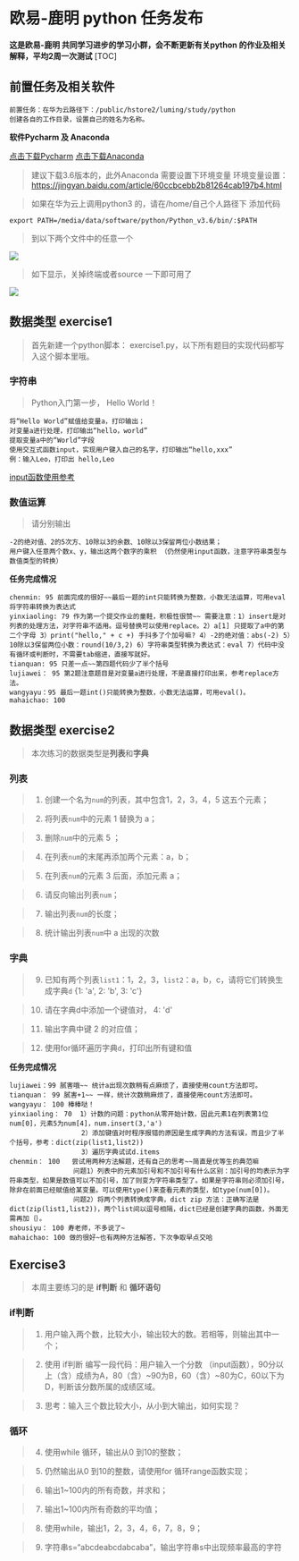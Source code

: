 # 欧易-鹿明 python 任务发布 #

**这是欧易-鹿明 共同学习进步的学习小群，会不断更新有关python 的作业及相关解释，平均2周一次测试**
[TOC]

## 前置任务及相关软件 ##

```
前置任务：在华为云路径下：/public/hstore2/luming/study/python
创建各自的工作目录，设置自己的姓名为名称。
```
**软件Pycharm 及 Anaconda**

[点击下载Pycharm](https://blog.csdn.net/pdcfighting/article/details/80297499)
[点击下载Anaconda](https://www.anaconda.com/download/ )

>建议下载3.6版本的，此外Anaconda 需要设置下环境变量
>环境变量设置：https://jingyan.baidu.com/article/60ccbcebb2b81264cab197b4.html

>如果在华为云上调用python3 的，请在/home/自己个人路径下 添加代码

```
export PATH=/media/data/software/python/Python_v3.6/bin/:$PATH
```
>到以下两个文件中的任意一个

![](http://p5v6ynkbf.bkt.clouddn.com/18-9-10/51690058.jpg)

>如下显示，关掉终端或者source 一下即可用了

![](http://p5v6ynkbf.bkt.clouddn.com/18-9-10/45065569.jpg)



## 数据类型 exercise1 ##

>首先新建一个python脚本： exercise1.py，以下所有题目的实现代码都写入这个脚本里哦。

### 字符串 ###

>Python入门第一步， Hello World！

```
将“Hello World”赋值给变量a，打印输出；
对变量a进行处理，打印输出“hello，world”
提取变量a中的“World”字段
使用交互式函数input，实现用户键入自己的名字，打印输出“hello,xxx”
例：输入Leo，打印出 hello,Leo
```

[input函数使用参考](http://www.runoob.com/python/python-func-input.html)


### 数值运算 ###

>请分别输出

```
-2的绝对值、2的5次方、10除以3的余数、10除以3保留两位小数结果；
用户键入任意两个数x、y，输出这两个数字的乘积 （仍然使用input函数，注意字符串类型与数值类型的转换）
```

**任务完成情况**

```
chenmin: 95 前面完成的很好~~最后一题的int只能转换为整数，小数无法运算，可用eval将字符串转换为表达式
yinxiaoling: 79 作为第一个提交作业的童鞋，积极性很赞~~ 需要注意：1）insert是对列表的处理方法，对字符串不适用。逗号替换可以使用replace。2）a[1] 只提取了a中的第二个字母 3）print("hello," + c +) 手抖多了个加号嘛? 4）-2的绝对值：abs(-2) 5）10除以3保留两位小数：round(10/3,2) 6）字符串类型转换为表达式：eval 7）代码中没有循环或判断时，不需要tab缩进，直接写就好。
tianquan: 95 只差一点~~第四题代码少了半个括号
lujiawei： 95 第2题注意题目是对变量a进行处理，不是直接打印出来，参考replace方法。
wangyayu：95 最后一题int()只能转换为整数，小数无法运算，可用eval()。
mahaichao: 100 
```

## 数据类型 exercise2 ##

> 本次练习的数据类型是**列表**和**字典**

### 列表 ###

>1. 创建一个名为```num```的列表，其中包含1，2，3，4，5 这五个元素；

>2. 将列表`num`中的元素 1 替换为 a；

>3. 删除```num```中的元素 5 ；

> 4. 在列表```num```的末尾再添加两个元素：a，b；

> 5. 在列表```num```的元素 3 后面，添加元素 a；

> 6. 请反向输出列表```num```；

>7. 输出列表```num```的长度；

> 8.  统计输出列表```num```中 a 出现的次数


### 字典 ###

> 9. 已知有两个列表```list1```：1，2，3，```list2```：a，b，c，请将它们转换生成字典```d```  {1: 'a', 2: 'b', 3: 'c'}

> 10. 请在字典d中添加一个键值对， 4: 'd'

> 11. 输出字典中键 2 的对应值；

> 12. 使用for循环遍历字典```d```，打印出所有键和值

**任务完成情况**

```
lujiawei：99 腻害哦~~ 统计a出现次数稍有点麻烦了，直接使用count方法即可。
tianquan： 99 腻害+1~~ 一样，统计次数稍麻烦了，直接使用count方法即可。
wangyayu： 100 棒棒哒！
yinxiaoling： 70  1）计数的问题：python从零开始计数，因此元素1在列表第1位num[0]，元素5为num[4]，num.insert(3,'a')
                  2）添加键值对时程序报错的原因是生成字典的方法有误，而且少了半个括号，参考：dict(zip(list1,list2))
				  3）遍历字典试试d.items
chenmin： 100   尝试用两种方法解题，还有自己的思考~~简直是优等生的典范嘛
                问题1）列表中的元素加引号和不加引号有什么区别：加引号的均表示为字符串类型，如果是数值可以不加引号，加了则变为字符串类型了。如果是字符串则必须加引号，除非在前面已经赋值给某变量。可以使用type()来查看元素的类型，如type(num[0])。
			    问题2）将两个列表转换成字典，dict zip 方法：正确写法是dict(zip(list1,list2))，两个list间以逗号相隔，dict已经是创建字典的函数，外面无需再加｛｝。
shousiyu： 100 寿老师，不多说了~
mahaichao: 100 做的很好~也有两种方法解答，下次争取早点交哈
```

##  Exercise3 ##

> 本周主要练习的是 **if判断** 和 **循环语句**

### if判断 ###

>1.  用户输入两个数，比较大小，输出较大的数。若相等，则输出其中一个；

>2.  使用 if判断 编写一段代码：用户输入一个分数 （input函数），90分以上（含）成绩为A，80（含）~90为B，60（含）~80为C，60以下为D，判断该分数所属的成绩区域。

>3.  思考：输入三个数比较大小，从小到大输出，如何实现？


### 循环 ###

>4. 使用while 循环，输出从0 到10的整数；

> 5. 仍然输出从0 到10的整数，请使用for 循环range函数实现；

> 6. 输出1~100内的所有奇数，并求和；

> 7. 输出1~100内所有奇数的平均值；

> 8. 使用while，输出1，2，3，4，6，7，8，9；

> 9. 字符串s=“abcdeabcdabcaba”，输出字符串s中出现频率最高的字符

